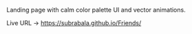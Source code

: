 Landing page with calm color palette UI and vector animations.

Live URL -> https://subrabala.github.io/Friends/
